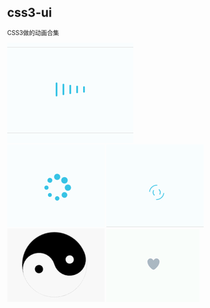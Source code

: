 # css3-ui  
CSS3做的动画合集  

![loading1](img/1.gif) ![loading2](img/2.gif) ![loading3](img/3.gif)  
![太极](img/4.gif) ![heart](img/heart.gif)